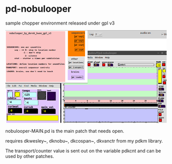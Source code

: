 # pd-nobulooper
sample chopper environment released under gpl v3

![nobu](nobulooperss.png)

nobulooper-MAIN.pd is the main patch that needs open.

requires dkwesley~, dknobu~, dkcospan~, dkvanctr from my pdkm library.

The transport/counter value is sent out on the variable pdkcnt and can be used by other patches.
